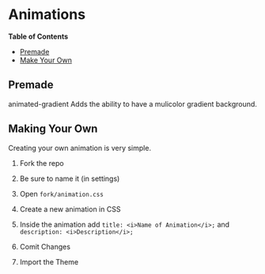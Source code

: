 # Animations
<b>Table of Contents</b>
- <a href="#premade">Premade</a>
- <a href="#making-your-own">Make Your Own</a>

## Premade
animated-gradient
  Adds the ability to have a mulicolor gradient background.


## Making Your Own
Creating your own animation is very simple.
1. Fork the repo

2. Be sure to name it (in settings)

3. Open `fork/animation.css`

4. Create a new animation in CSS

5. Inside the animation add `title: <i>Name of Animation</i>;` and `description: <i>Description</i>;`

6. Comit Changes

7. <a>Import the Theme</a>
